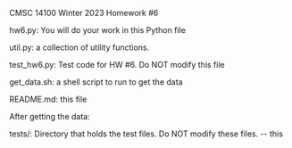 CMSC 14100
Winter 2023
Homework #6

hw6.py: You will do your work in this Python file

util.py: a collection of utility functions.

test_hw6.py: Test code for HW #6.  Do NOT modify this file

get_data.sh: a shell script to run to get the data

README.md: this file

After getting the data:

tests/: Directory that holds the test files.  Do NOT modify these files.
  -- this 


